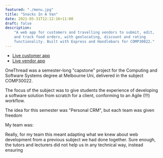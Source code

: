 ```yaml
---
featured: "./menu.jpg"
title: "Snacks In A Van"
date: 2021-05-31T12:12:16+11:00
draft: false
description:
    "A web app for customers and travelling vendors to submit, edit,
    and track food orders, with geolocating, discount and rating
	functionality. Built with Express and Handlebars for COMP30022."
---
```


* [Live customer app](https://spider55-fe.herokuapp.com)
* [Live vendor app](https://spider55-api.herokuapp.com)

OneThread was a semester-long "capstone" project for the Computing and
Software Systems degree at Melbourne Uni, delivered in the subject COMP30022.

The focus of the subject was to give students the experience of developing a
software solution from scratch for a client, conforming to an Agile (!!!)
workflow.

The idea for this semester was "Personal CRM", but each team was given
freedom 

My team was:

Really, for my team this meant adapting what we knew about web development
from a previous subject we had done together.
Sure enough, the tutors and lecturers did not help us in any technical way,
instead ensuring 



